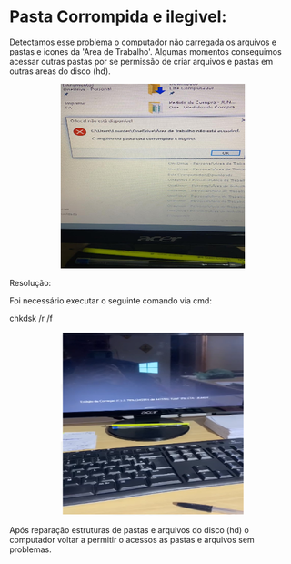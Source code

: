# Pasta Corrompida e ilegivel:

Detectamos esse problema o computador não carregada os arquivos e pastas e icones da 'Area de Trabalho'.
Algumas momentos conseguimos acessar outras pastas por se permissão de criar arquivos e pastas em outras areas do disco (hd).

<p align="center">
    <img src="pasta-corrompida-ilegivel.jpeg" width="324" height="324">
</p>
  
Resolução:

Foi necessário executar o seguinte comando via cmd:

chkdsk /r /f

<p align="center">
    <img src="correcaododisco.png" width="324" height="324">
</p>


Após reparação estruturas de pastas e arquivos do disco (hd) o computador voltar a permitir o acessos as pastas e arquivos sem problemas.



